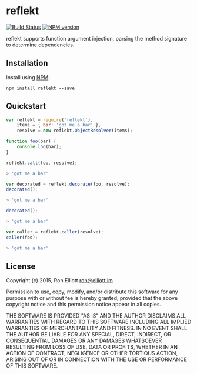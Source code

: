 # reflekt
[![Build Status](https://travis-ci.org/ronelliott/reflekt.png)](https://travis-ci.org/ronelliott/reflekt)
[![NPM version](https://badge.fury.io/js/reflekt.png)](http://badge.fury.io/js/reflekt)

reflekt supports function argument injection, parsing the method signature to determine dependencies.


## Installation
Install using [NPM](https://github.com/isaacs/npm):

    npm install reflekt --save

## Quickstart

```javascript
var reflekt = require('reflekt'),
    items = { bar: 'got me a bar' },
    resolve = new reflekt.ObjectResolver(items);

function foo(bar) {
    console.log(bar);
}

reflekt.call(foo, resolve);
```

```bash
> 'got me a bar'
```

```javascript
var decorated = reflekt.decorate(foo, resolve);
decorated();
```

```bash
> 'got me a bar'
```

```javascript
decorated();
```

```bash
> 'got me a bar'
```

```javascript
var caller = reflekt.caller(resolve);
caller(foo);
```

```bash
> 'got me a bar'
```

## License
Copyright (c) 2015, Ron Elliott <ron@elliott.im>

Permission to use, copy, modify, and/or distribute this software for any purpose with or without fee is hereby granted, provided that the above copyright notice and this permission notice appear in all copies.

THE SOFTWARE IS PROVIDED "AS IS" AND THE AUTHOR DISCLAIMS ALL WARRANTIES WITH REGARD TO THIS SOFTWARE INCLUDING ALL IMPLIED WARRANTIES OF MERCHANTABILITY AND FITNESS. IN NO EVENT SHALL THE AUTHOR BE LIABLE FOR ANY SPECIAL, DIRECT, INDIRECT, OR CONSEQUENTIAL DAMAGES OR ANY DAMAGES WHATSOEVER RESULTING FROM LOSS OF USE, DATA OR PROFITS, WHETHER IN AN ACTION OF CONTRACT, NEGLIGENCE OR OTHER TORTIOUS ACTION, ARISING OUT OF OR IN CONNECTION WITH THE USE OR PERFORMANCE OF THIS SOFTWARE.


